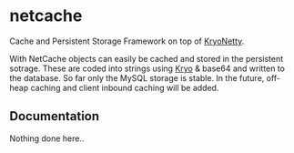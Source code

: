 # netcache
Cache and Persistent Storage Framework on top of [KryoNetty](https://github.com/Koboo/kryonetty). 

With NetCache objects can easily be cached and stored in the persistent sotrage. These are coded into strings using [Kryo](https://github.com/EsotericSoftware/kryo) & base64 and written to the database. So far only the MySQL storage is stable. In the future, off-heap caching and client inbound caching will be added.


## Documentation

Nothing done here..
